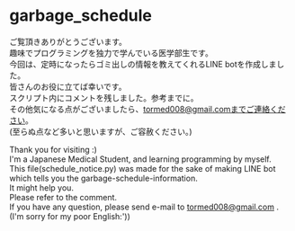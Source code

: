 # garbage_schedule
ご覧頂きありがとうございます。  
趣味でプログラミングを独力で学んでいる医学部生です。  
今回は、定時になったらゴミ出しの情報を教えてくれるLINE botを作成しました。  
皆さんのお役に立てば幸いです。  
スクリプト内にコメントを残しました。参考までに。  
その他気になる点がございましたら、tormed008@gmail.comまでご連絡ください。  
(至らぬ点など多いと思いますが、ご容赦ください。)  

Thank you for visiting :)  
I'm a Japanese Medical Student, and learning programming by myself.  
This file(schedule_notice.py) was made for the sake of making LINE bot which tells you the garbage-schedule-information.  
It might help you.  
Please refer to the comment.  
If you have any question, please send e-mail to tormed008@gmail.com .
(I'm sorry for my poor English:'))
